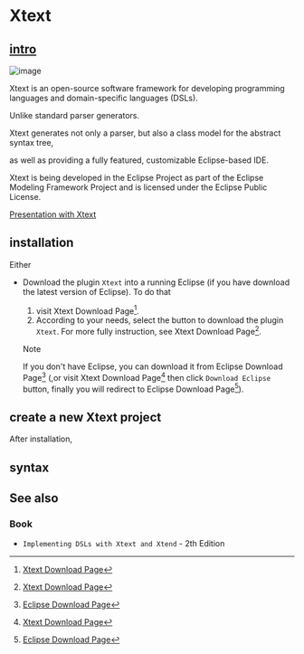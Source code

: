 # Xtext
## [intro](https://en.wikipedia.org/wiki/Xtext)

![image](https://github.com/user-attachments/assets/529f739c-d8d7-4bd3-8cce-160c94c7df74)

Xtext is an open-source software framework for developing programming languages and domain-specific languages (DSLs). 

Unlike standard parser generators. 

Xtext generates not only a parser, but also a class model for the abstract syntax tree, 

as well as providing a fully featured, customizable Eclipse-based IDE.

Xtext is being developed in the Eclipse Project as part of the Eclipse Modeling Framework Project and is licensed under the Eclipse Public License.

[Presentation with Xtext](https://vimeo.com/138873446)

## installation

Either 

+ Download the plugin `Xtext` into a running Eclipse (if you have download the latest version of Eclipse). To do that
  1. visit Xtext Download Page[^1].
  2. According to your needs, select the button to download the plugin `Xtext`. For more fully instruction, see Xtext Download Page[^1].
     
  > [!NOTE]
  > If you don't have Eclipse, you can download it from Eclipse Download Page[^2] (,or visit Xtext Download Page[^1] then click `Download Eclipse` button, finally you will redirect to Eclipse Download Page[^2]).
  
## create a new Xtext project

After installation, 

## syntax

## See also
### Book
+ `Implementing DSLs with Xtext and Xtend` - 2th Edition

[^1]: [Xtext Download Page](https://eclipse.dev/Xtext/download.html)

[^2]: [Eclipse Download Page](https://www.eclipse.org/downloads/)
